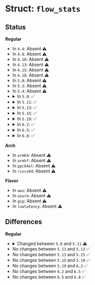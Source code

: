 # Struct: <code>flow_stats</code>

## Status
<b>Regular</b>
<ul>
<li>
In <code>4.4</code>: Absent ⚠️
</li>
<li>
In <code>4.8</code>: Absent ⚠️
</li>
<li>
In <code>4.10</code>: Absent ⚠️
</li>
<li>
In <code>4.13</code>: Absent ⚠️
</li>
<li>
In <code>4.15</code>: Absent ⚠️
</li>
<li>
In <code>4.18</code>: Absent ⚠️
</li>
<li>
In <code>5.0</code>: Absent ⚠️
</li>
<li>
In <code>5.3</code>: Absent ⚠️
</li>
<li>
In <code>5.4</code>: Absent ⚠️
</li>
<li>
<details>
<summary>In <code>5.8</code>: ✅</summary>

```c
struct flow_stats {
    u64 pkts;
    u64 bytes;
    u64 lastused;
    enum flow_action_hw_stats used_hw_stats;
    bool used_hw_stats_valid;
};
```
</details>
</li>
<li>
<details>
<summary>In <code>5.11</code>: ✅</summary>

```c
struct flow_stats {
    u64 pkts;
    u64 bytes;
    u64 drops;
    u64 lastused;
    enum flow_action_hw_stats used_hw_stats;
    bool used_hw_stats_valid;
};
```
</details>
</li>
<li>
<details>
<summary>In <code>5.13</code>: ✅</summary>

```c
struct flow_stats {
    u64 pkts;
    u64 bytes;
    u64 drops;
    u64 lastused;
    enum flow_action_hw_stats used_hw_stats;
    bool used_hw_stats_valid;
};
```
</details>
</li>
<li>
<details>
<summary>In <code>5.15</code>: ✅</summary>

```c
struct flow_stats {
    u64 pkts;
    u64 bytes;
    u64 drops;
    u64 lastused;
    enum flow_action_hw_stats used_hw_stats;
    bool used_hw_stats_valid;
};
```
</details>
</li>
<li>
<details>
<summary>In <code>5.19</code>: ✅</summary>

```c
struct flow_stats {
    u64 pkts;
    u64 bytes;
    u64 drops;
    u64 lastused;
    enum flow_action_hw_stats used_hw_stats;
    bool used_hw_stats_valid;
};
```
</details>
</li>
<li>
<details>
<summary>In <code>6.2</code>: ✅</summary>

```c
struct flow_stats {
    u64 pkts;
    u64 bytes;
    u64 drops;
    u64 lastused;
    enum flow_action_hw_stats used_hw_stats;
    bool used_hw_stats_valid;
};
```
</details>
</li>
<li>
<details>
<summary>In <code>6.5</code>: ✅</summary>

```c
struct flow_stats {
    u64 pkts;
    u64 bytes;
    u64 drops;
    u64 lastused;
    enum flow_action_hw_stats used_hw_stats;
    bool used_hw_stats_valid;
};
```
</details>
</li>
<li>
<details>
<summary>In <code>6.8</code>: ✅</summary>

```c
struct flow_stats {
    u64 pkts;
    u64 bytes;
    u64 drops;
    u64 lastused;
    enum flow_action_hw_stats used_hw_stats;
    bool used_hw_stats_valid;
};
```
</details>
</li>
</ul>
<b>Arch</b>
<ul>
<li>
In <code>arm64</code>: Absent ⚠️
</li>
<li>
In <code>armhf</code>: Absent ⚠️
</li>
<li>
In <code>ppc64el</code>: Absent ⚠️
</li>
<li>
In <code>riscv64</code>: Absent ⚠️
</li>
</ul>
<b>Flavor</b>
<ul>
<li>
In <code>aws</code>: Absent ⚠️
</li>
<li>
In <code>azure</code>: Absent ⚠️
</li>
<li>
In <code>gcp</code>: Absent ⚠️
</li>
<li>
In <code>lowlatency</code>: Absent ⚠️
</li>
</ul>

## Differences
<b>Regular</b>
<ul>
<li>
<details>
<summary>Changed between <code>5.8</code> and <code>5.11</code> ⚠️</summary>
<ul>
<li>
<b>Field added. </b>
<code>u64 drops</code>
</li>
</ul>
</details>
</li>
<li>
No changes between <code>5.11</code> and <code>5.13</code> ✅
</li>
<li>
No changes between <code>5.13</code> and <code>5.15</code> ✅
</li>
<li>
No changes between <code>5.15</code> and <code>5.19</code> ✅
</li>
<li>
No changes between <code>5.19</code> and <code>6.2</code> ✅
</li>
<li>
No changes between <code>6.2</code> and <code>6.5</code> ✅
</li>
<li>
No changes between <code>6.5</code> and <code>6.8</code> ✅
</li>
</ul>
